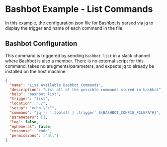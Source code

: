 # Bashbot Example - List Commands

In this example, the configuration json file for Bashbot is parsed via [jq](https://stedolan.github.io/jq/) to display the trigger and name of each command in the file.

## Bashbot Configuration

This command is triggered by sending `bashbot list` in a slack channel where Bashbot is also a member. There is no external script for this command, takes no arugments/parameters, and expects jq to already be installed on the host machine.

```json
{
  "name": "List Available Bashbot Commands",
  "description": "List all of the possible commands stored in bashbot",
  "help": "bashbot list",
  "trigger": "list",
  "location": "./",
  "setup": "echo \"\"",
  "command": "jq -r '.tools[] | .trigger' ${BASHBOT_CONFIG_FILEPATH}",
  "parameters": [],
  "log": false,
  "ephemeral": false,
  "response": "code",
  "permissions": ["all"]
}
```